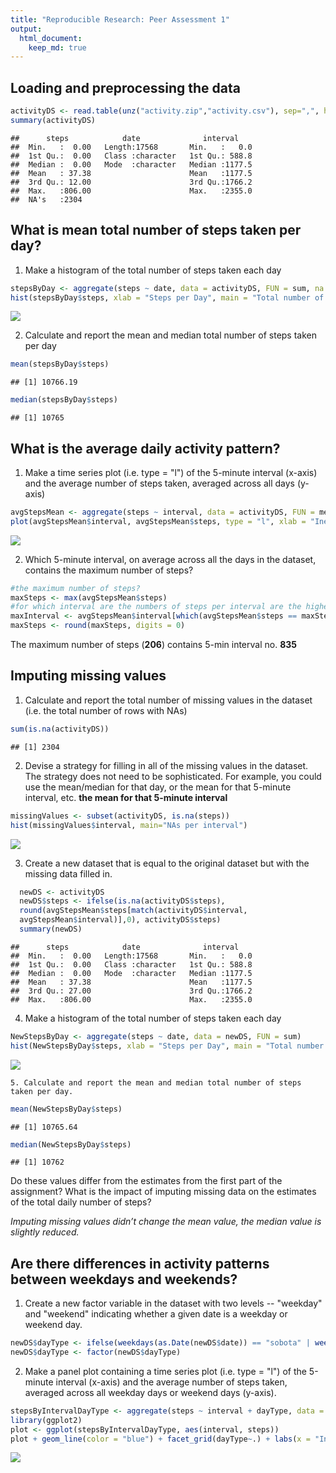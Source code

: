 ```yaml
---
title: "Reproducible Research: Peer Assessment 1"
output: 
  html_document:
    keep_md: true
---
```



## Loading and preprocessing the data

```r
activityDS <- read.table(unz("activity.zip","activity.csv"), sep=",", header = TRUE)
summary(activityDS)
```

```
##      steps            date              interval     
##  Min.   :  0.00   Length:17568       Min.   :   0.0  
##  1st Qu.:  0.00   Class :character   1st Qu.: 588.8  
##  Median :  0.00   Mode  :character   Median :1177.5  
##  Mean   : 37.38                      Mean   :1177.5  
##  3rd Qu.: 12.00                      3rd Qu.:1766.2  
##  Max.   :806.00                      Max.   :2355.0  
##  NA's   :2304
```
## What is mean total number of steps taken per day?
  1. Make a histogram of the total number of steps taken each day


```r
stepsByDay <- aggregate(steps ~ date, data = activityDS, FUN = sum, na.rm = TRUE)
hist(stepsByDay$steps, xlab = "Steps per Day", main = "Total number of steps taken per day", col = "blue") 
```

![](PA1_template_files/figure-html/unnamed-chunk-2-1.png)<!-- -->
  
  2. Calculate and report the mean and median total number of steps taken per day


```r
mean(stepsByDay$steps)
```

```
## [1] 10766.19
```

```r
median(stepsByDay$steps)
```

```
## [1] 10765
```

## What is the average daily activity pattern?
  1. Make a time series plot (i.e. type = "l") of the 5-minute interval (x-axis) and the average number of steps taken, averaged across all days (y-axis)

```r
avgStepsMean <- aggregate(steps ~ interval, data = activityDS, FUN = mean, na.rm = TRUE)
plot(avgStepsMean$interval, avgStepsMean$steps, type = "l", xlab = "Inervals", ylab = "Average no. of steps", main = "The average number of steps taken per interval")
```

![](PA1_template_files/figure-html/unnamed-chunk-4-1.png)<!-- -->
  
  2. Which 5-minute interval, on average across all the days in the dataset, contains the maximum number of steps?

```r
#the maximum number of steps?
maxSteps <- max(avgStepsMean$steps)
#for which interval are the numbers of steps per interval are the highest?
maxInterval <- avgStepsMean$interval[which(avgStepsMean$steps == maxSteps)]
maxSteps <- round(maxSteps, digits = 0)
```

The maximum number of steps (**206**) contains 5-min interval no. **835**

## Imputing missing values
  1. Calculate and report the total number of missing values in the dataset (i.e. the total number of rows with NAs)

```r
sum(is.na(activityDS))
```

```
## [1] 2304
```
  2. Devise a strategy for filling in all of the missing values in the dataset. The strategy does not need to be sophisticated. For example, you could use the mean/median for that day, or the mean for that 5-minute interval, etc.
**the mean for that 5-minute interval**

```r
missingValues <- subset(activityDS, is.na(steps))
hist(missingValues$interval, main="NAs per interval")
```

![](PA1_template_files/figure-html/unnamed-chunk-7-1.png)<!-- -->
  
  3. Create a new dataset that is equal to the original dataset but with the missing data filled in.
  

```r
  newDS <- activityDS
  newDS$steps <- ifelse(is.na(activityDS$steps),
  round(avgStepsMean$steps[match(activityDS$interval,
  avgStepsMean$interval)],0), activityDS$steps)
  summary(newDS)
```

```
##      steps            date              interval     
##  Min.   :  0.00   Length:17568       Min.   :   0.0  
##  1st Qu.:  0.00   Class :character   1st Qu.: 588.8  
##  Median :  0.00   Mode  :character   Median :1177.5  
##  Mean   : 37.38                      Mean   :1177.5  
##  3rd Qu.: 27.00                      3rd Qu.:1766.2  
##  Max.   :806.00                      Max.   :2355.0
```
  4. Make a histogram of the total number of steps taken each day

```r
NewStepsByDay <- aggregate(steps ~ date, data = newDS, FUN = sum)
hist(NewStepsByDay$steps, xlab = "Steps per Day", main = "Total number of steps taken per day", col = "blue")
```

![](PA1_template_files/figure-html/unnamed-chunk-9-1.png)<!-- -->

    5. Calculate and report the mean and median total number of steps taken per day.
    

```r
mean(NewStepsByDay$steps)
```

```
## [1] 10765.64
```

```r
median(NewStepsByDay$steps)
```

```
## [1] 10762
```
  
  Do these values differ from the estimates from the first part of the assignment? What is the impact of imputing missing data on the estimates of the total daily number of steps?
  
*Imputing missing values didn’t change the mean value, the median value is slightly reduced.*
  
## Are there differences in activity patterns between weekdays and weekends?
  1. Create a new factor variable in the dataset with two levels -- "weekday" and "weekend" indicating whether a given date is a weekday or weekend day.

```r
newDS$dayType <- ifelse(weekdays(as.Date(newDS$date)) == "sobota" | weekdays(as.Date(newDS$date)) == "niedziela", "weekend", "weekday")
newDS$dayType <- factor(newDS$dayType)
```

  2. Make a panel plot containing a time series plot (i.e. type = "l") of the 5-minute interval (x-axis) and the average number of steps taken, averaged across all weekday days or weekend days (y-axis).
  

```r
stepsByIntervalDayType <- aggregate(steps ~ interval + dayType, data = newDS, FUN = mean)
library(ggplot2)
plot <- ggplot(stepsByIntervalDayType, aes(interval, steps))
plot + geom_line(color = "blue") + facet_grid(dayType~.) + labs(x = "Intervals", y = "Average Steps", title = "Activity Patterns")
```

![](PA1_template_files/figure-html/unnamed-chunk-12-1.png)<!-- -->







